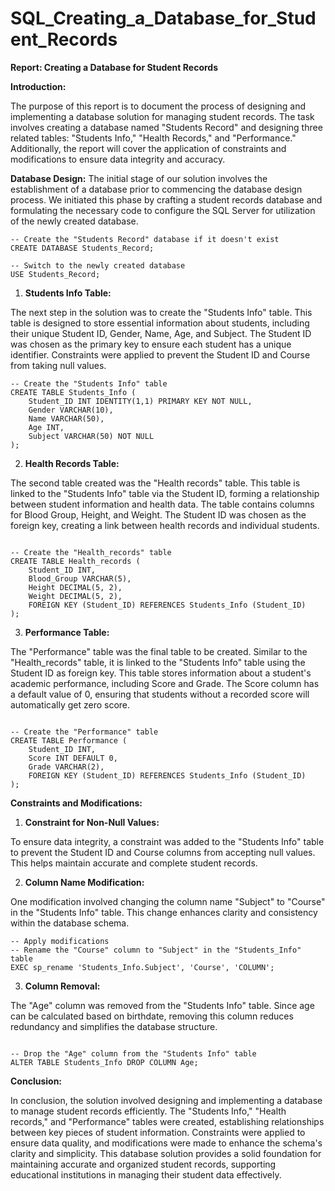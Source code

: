 # SQL_Creating_a_Database_for_Student_Records

**Report: Creating a Database for Student Records**

**Introduction:**

The purpose of this report is to document the process of designing and implementing a database solution for managing student records. The task involves creating a database named "Students Record" and designing three related tables: "Students Info," "Health Records," and "Performance." Additionally, the report will cover the application of constraints and modifications to ensure data integrity and accuracy.

**Database Design:**
The initial stage of our solution involves the establishment of a database prior to commencing the database design process. We initiated this phase by crafting a student records database and formulating the necessary code to configure the SQL Server for utilization of the newly created database.
```
-- Create the "Students Record" database if it doesn't exist
CREATE DATABASE Students_Record;

-- Switch to the newly created database
USE Students_Record;
```

1. **Students Info Table:**

The next step in the solution was to create the "Students Info" table. This table is designed to store essential information about students, including their unique Student ID, Gender, Name, Age, and Subject. The Student ID was chosen as the primary key to ensure each student has a unique identifier. Constraints were applied to prevent the Student ID and Course from taking null values.
```
-- Create the "Students Info" table
CREATE TABLE Students_Info (
    Student_ID INT IDENTITY(1,1) PRIMARY KEY NOT NULL,
    Gender VARCHAR(10),
    Name VARCHAR(50),
	Age INT,
    Subject VARCHAR(50) NOT NULL
);
```

2. **Health Records Table:**

The second table created was the "Health records" table. This table is linked to the "Students Info" table via the Student ID, forming a relationship between student information and health data. The table contains columns for Blood Group, Height, and Weight. The Student ID was chosen as the foreign key, creating a link between health records and individual students.

```

-- Create the "Health_records" table
CREATE TABLE Health_records (
    Student_ID INT,
    Blood_Group VARCHAR(5),
    Height DECIMAL(5, 2),
    Weight DECIMAL(5, 2),
    FOREIGN KEY (Student_ID) REFERENCES Students_Info (Student_ID)
);

```

3. **Performance Table:**

The "Performance" table was the final table to be created. Similar to the "Health_records" table, it is linked to the "Students Info" table using the Student ID as foreign key. This table stores information about a student's academic performance, including Score and Grade. The Score column has a default value of 0, ensuring that students without a recorded score will automatically get zero score.

```

-- Create the "Performance" table
CREATE TABLE Performance (
    Student_ID INT,
    Score INT DEFAULT 0,
    Grade VARCHAR(2),
	FOREIGN KEY (Student_ID) REFERENCES Students_Info (Student_ID)
);

```

**Constraints and Modifications:**

1. **Constraint for Non-Null Values:**

To ensure data integrity, a constraint was added to the "Students Info" table to prevent the Student ID and Course columns from accepting null values. This helps maintain accurate and complete student records.

2. **Column Name Modification:**

One modification involved changing the column name "Subject" to "Course" in the "Students Info" table. This change enhances clarity and consistency within the database schema.
```
-- Apply modifications
-- Rename the "Course" column to "Subject" in the "Students_Info" table
EXEC sp_rename 'Students_Info.Subject', 'Course', 'COLUMN';
```

3. **Column Removal:**

The "Age" column was removed from the "Students Info" table. Since age can be calculated based on birthdate, removing this column reduces redundancy and simplifies the database structure.
```

-- Drop the "Age" column from the "Students Info" table
ALTER TABLE Students_Info DROP COLUMN Age;
```

**Conclusion:**

In conclusion, the solution involved designing and implementing a database to manage student records efficiently. The "Students Info," "Health records," and "Performance" tables were created, establishing relationships between key pieces of student information. Constraints were applied to ensure data quality, and modifications were made to enhance the schema's clarity and simplicity. This database solution provides a solid foundation for maintaining accurate and organized student records, supporting educational institutions in managing their student data effectively.
